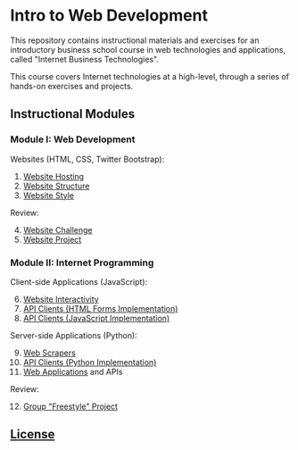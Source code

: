 # Intro to Web Development

This repository contains instructional materials and exercises for an introductory business school course in web technologies and applications, called "Internet Business Technologies".

This course covers Internet technologies at a high-level, through a series of hands-on exercises and projects.

## Instructional Modules

### Module I: Web Development

Websites (HTML, CSS, Twitter Bootstrap):

  1. [Website Hosting](/exercises/website-hosting/exercise.md)
  2. [Website Structure](/exercises/website-structure/exercise.md)
  3. [Website Style](/exercises/website-style/exercise.md)

Review:

  4. [Website Challenge](/exercises/website-challenge/exercise.md)
  5. [Website Project](/projects/personal-website/project.md)

### Module II: Internet Programming

Client-side Applications (JavaScript):

  6. [Website Interactivity](/exercises/website-interactivity/exercise.md)
  7. [API Clients (HTML Forms Implementation)](/exercises/api-client/exercise.md)
  8. [API Clients (JavaScript Implementation)](/exercises/website-interactivity/challenges.md)

Server-side Applications (Python):

  9. [Web Scrapers](/exercises/web-scraper/exercise.md)
  10. [API Clients (Python Implementation)](/exercises/api-client-py/exercise.md)
  11. [Web Applications](/exercises/web-app-py/exercise.md) and APIs

Review:

  12.  [Group "Freestyle" Project](/projects/freestyle/project.md)

## [License](/LICENSE)
